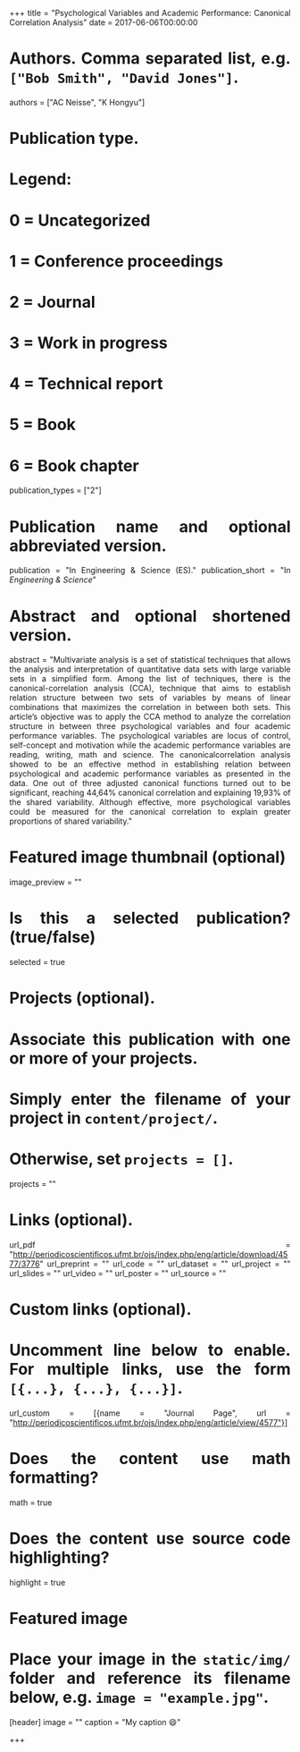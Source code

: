 +++
title = "Psychological Variables and Academic Performance: Canonical Correlation Analysis"
date = 2017-06-06T00:00:00

# Authors. Comma separated list, e.g. `["Bob Smith", "David Jones"]`.
authors = ["AC Neisse", "K Hongyu"]

# Publication type.
# Legend:
# 0 = Uncategorized
# 1 = Conference proceedings
# 2 = Journal
# 3 = Work in progress
# 4 = Technical report
# 5 = Book
# 6 = Book chapter
publication_types = ["2"]

# Publication name and optional abbreviated version.
publication = "In Engineering & Science (ES)."
publication_short = "In *Engineering & Science*"

# Abstract and optional shortened version.
abstract = "Multivariate analysis is a set of statistical techniques that allows the analysis and interpretation of quantitative data sets with large variable sets in a simplified form. Among the list of techniques, there is the canonical-correlation analysis (CCA), technique that aims to establish relation structure between two sets of variables by means of linear combinations that maximizes the correlation in between both sets. This article’s objective was to apply the CCA method to analyze the correlation structure in between three psychological variables and four academic performance variables. The psychological variables are locus of control, self-concept and motivation while the academic performance variables are reading, writing, math and science. The canonicalcorrelation analysis showed to be an effective method in establishing relation between psychological and academic performance variables as presented in the data. One out of three adjusted canonical functions turned out to be significant, reaching 44,64% canonical correlation and explaining 19,93% of the shared variability. Although effective, more psychological variables could be measured for the canonical correlation to explain greater proportions of shared variability."

<style>
body {
text-align: justify}
</style>

# Featured image thumbnail (optional)
image_preview = ""

# Is this a selected publication? (true/false)
selected = true

# Projects (optional).
#   Associate this publication with one or more of your projects.
#   Simply enter the filename of your project in `content/project/`.
#   Otherwise, set `projects = []`.
projects = ""

# Links (optional).
url_pdf = "http://periodicoscientificos.ufmt.br/ojs/index.php/eng/article/download/4577/3776"
url_preprint = ""
url_code = ""
url_dataset = ""
url_project = ""
url_slides = ""
url_video = ""
url_poster = ""
url_source = ""

# Custom links (optional).
#   Uncomment line below to enable. For multiple links, use the form `[{...}, {...}, {...}]`.
url_custom = [{name = "Journal Page", url = "http://periodicoscientificos.ufmt.br/ojs/index.php/eng/article/view/4577"}]

# Does the content use math formatting?
math = true

# Does the content use source code highlighting?
highlight = true

# Featured image
# Place your image in the `static/img/` folder and reference its filename below, e.g. `image = "example.jpg"`.
[header]
image = ""
caption = "My caption :smile:"

+++
